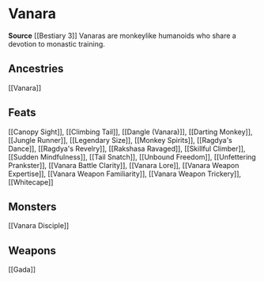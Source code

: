 ﻿---
id: '368'
name: Vanara
rarity: Common
source: '[[DATABASE/source/Bestiary 3|Bestiary 3]]'
trait:
- Vanara
type: Trait

---
# Vanara

**Source** [[Bestiary 3]]
Vanaras are monkeylike humanoids who share a devotion to monastic training.

## Ancestries

[[Vanara]]

## Feats

[[Canopy Sight]], [[Climbing Tail]], [[Dangle (Vanara)]], [[Darting Monkey]], [[Jungle Runner]], [[Legendary Size]], [[Monkey Spirits]], [[Ragdya's Dance]], [[Ragdya's Revelry]], [[Rakshasa Ravaged]], [[Skillful Climber]], [[Sudden Mindfulness]], [[Tail Snatch]], [[Unbound Freedom]], [[Unfettering Prankster]], [[Vanara Battle Clarity]], [[Vanara Lore]], [[Vanara Weapon Expertise]], [[Vanara Weapon Familiarity]], [[Vanara Weapon Trickery]], [[Whitecape]]

## Monsters

[[Vanara Disciple]]

## Weapons

[[Gada]]